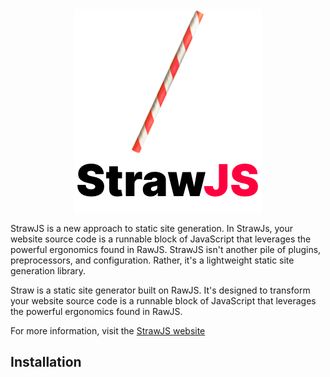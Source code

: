 
<div align="center" style="text-align: center">
<picture>
  <source media="(prefers-color-scheme: dark)" srcset="readme-logo-black.png">
  <source media="(prefers-color-scheme: light)" srcset="readme-logo-white.png">
  <img alt="StrawJS" src="readme-logo-white.png">
</picture>
</div>

StrawJS is a new approach to static site generation. In StrawJs, your website source code is a runnable block of JavaScript that leverages the powerful ergonomics found in RawJS. StrawJS isn't another pile of plugins, preprocessors, and configuration. Rather, it's a lightweight static site generation library.

Straw is a static site generator built on RawJS. It's designed to transform your website source code is a runnable block of JavaScript that leverages the powerful ergonomics found in RawJS. 

For more information, visit the [StrawJS website](https://www.squaresapp.org/strawjs/)

## Installation
